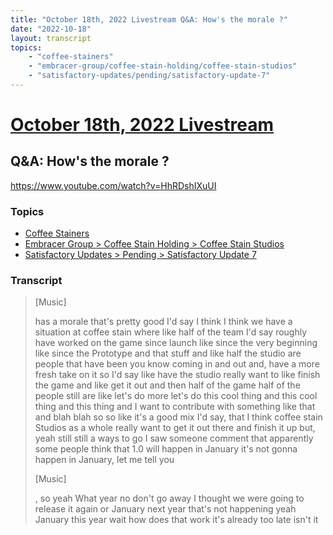```yaml
---
title: "October 18th, 2022 Livestream Q&A: How's the morale ?"
date: "2022-10-18"
layout: transcript
topics:
    - "coffee-stainers"
    - "embracer-group/coffee-stain-holding/coffee-stain-studios"
    - "satisfactory-updates/pending/satisfactory-update-7"
---
```

# [October 18th, 2022 Livestream](../2022-10-18.md)
## Q&A: How's the morale ?
https://www.youtube.com/watch?v=HhRDshIXuUI

### Topics
* [Coffee Stainers](../topics/coffee-stainers.md)
* [Embracer Group > Coffee Stain Holding > Coffee Stain Studios](../topics/embracer-group/coffee-stain-holding/coffee-stain-studios.md)
* [Satisfactory Updates > Pending > Satisfactory Update 7](../topics/satisfactory-updates/pending/satisfactory-update-7.md)

### Transcript

> [Music]
>
> has a morale that's pretty good I'd say I think I think we have a situation at coffee stain where like half of the team I'd say roughly have worked on the game since launch like since the very beginning like since the Prototype and that stuff and like half the studio are people that have been you know coming in and out and, have a more fresh take on it so I'd say like have the studio really want to like finish the game and like get it out and then half of the game half of the people still are like let's do more let's do this cool thing and this cool thing and this thing and I want to contribute with something like that and blah blah so so like it's a good mix I'd say, that I think coffee stain Studios as a whole really want to get it out there and finish it up but, yeah still still a ways to go I saw someone comment that apparently some people think that 1.0 will happen in January it's not gonna happen in January, let me tell you
>
> [Music]
>
>, so yeah What year no don't go away I thought we were going to release it again or January next year that's not happening yeah January this year wait how does that work it's already too late isn't it

